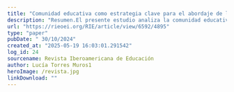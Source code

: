 ```yaml
---
title: "Comunidad educativa como estrategia clave para el abordaje de la educación para la sostenibilidad desde la infancia. Un estudio preliminar en las escuelas infantiles municipales de Granada"
description: "Resumen.El presente estudio analiza la comunidad educativa de las escuelas infantiles municipales de Granada (España) y explora cómo se establecen relaciones de apoyo mutuo entre familias y escuela a lo largo del proceso educativo, así como su impacto en la promoción de prácticas sostenibles. A través de entrevistas semiestructuradas a las coordinadoras de las escuelas y presidentas/e de asociaciones de familias, se han identificado características clave del funcionamiento de estas comunidades, destacando la importancia de las relaciones personales y la confianza entre familia y escuela. Además, se han analizado las estrategias utilizadas por los distintos actores para fortalecer la comunidad educativa, así como las iniciativas que fomentan la educación para la sostenibilidad. Por último, se discute cómo una comunidad educativa basada en la confianza y las relaciones personales facilita el desarrollo de iniciativas sostenibles mediante la coordinación y el apoyo mutuo, fomentando el compromiso con la sostenibilidad desde la primera infancia."
url: "https://rieoei.org/RIE/article/view/6592/4895"
type: "paper"
pubDate: " 30/10/2024"
created_at: "2025-05-19 16:03:01.291542"
log_id: 24
sourcename: Revista Iberoamericana de Educación
author: Lucía Torres Muros1
heroImage: /revista.jpg
linkDownload: ""
---
```



